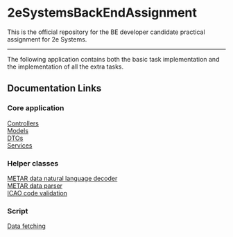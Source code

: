 # 2eSystemsBackEndAssignment
This is the official repository for the BE developer candidate practical assignment for 2e Systems.
___
The following application contains both the basic task implementation and the implementation of all the extra tasks.

## Documentation Links
### Core application
[Controllers](/backend-assignment/src/main/resources/docs/Controllers.md)<br>
[Models](backend-assignment/src/main/resources/docs/Models.md)<br>
[DTOs](/backend-assignment/src/main/resources/docs/DTO.md)<br>
[Services](/backend-assignment/src/main/resources/docs/Services.md)<br>

### Helper classes
[METAR data natural language decoder](/backend-assignment/src/main/resources/docs/utils/METAR%20data%20natural%20language%20decoder.md)<br>
[METAR data parser](/backend-assignment/src/main/resources/docs/utils/METAR%20data%20parsing.md)<br>
[ICAO code validation](/backend-assignment/src/main/resources/docs/utils/Validation%20of%20ICAO%20codes.md)<br>

### Script
[Data fetching](/backend-assignment/src/main/resources/docs/scripts/Fetching%20Data%20Automation.md)<br>
